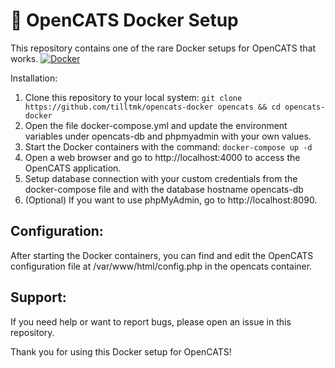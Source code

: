 # 🐳 OpenCATS Docker Setup
This repository contains one of the rare Docker setups for OpenCATS that works.
[![Docker](https://github.com/tilltmk/opencats-docker/actions/workflows/docker-publish.yml/badge.svg)](https://github.com/tilltmk/opencats-docker/actions/workflows/docker-publish.yml) 

Installation:
1. Clone this repository to your local system: ```git clone https://github.com/tilltmk/opencats-docker opencats && cd opencats-docker```
2. Open the file docker-compose.yml and update the environment variables under opencats-db and phpmyadmin with your own values.
3. Start the Docker containers with the command: ```docker-compose up -d ```
4. Open a web browser and go to http://localhost:4000 to access the OpenCATS application.
5. Setup database connection with your custom credentials from the docker-compose file and with the database hostname opencats-db
6. (Optional) If you want to use phpMyAdmin, go to http://localhost:8090.

## Configuration:

After starting the Docker containers, you can find and edit the OpenCATS configuration file at /var/www/html/config.php in the opencats container.

## Support:

If you need help or want to report bugs, please open an issue in this repository.

Thank you for using this Docker setup for OpenCATS!
